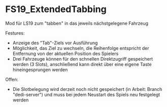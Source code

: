 # FS19_ExtendedTabbing
 Mod für LS19 zum "tabben" in das jeweils nächstgelegene Fahrzeug
 
 Festures:
 
 - Anzeige des "Tab"-Ziels vor Ausführung
 - Möglichkeit, das Ziel zu wechseln, die Reihenfolge entspricht der Entfernung von der aktuellen Position des Spielers
 - Drei Fahrzeuge können für den schnellen Direktzugriff gespeichert werden (3 Slots), anschließend kann direkt über eine eigene Taste hineingesprungen werden
 
 
 Offen:
 - Die Slotbelegung wird derzeit noch nicht gespeichert (in Arbeit: Branch "dedi-server") und muss bei jedem Neustart des Spiels neu festgelegt werden 
 
 
